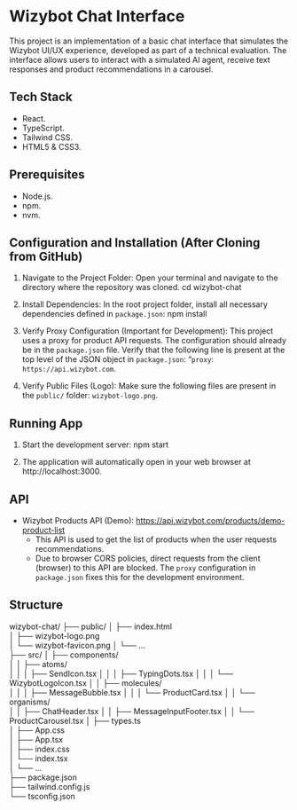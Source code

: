 Wizybot Chat Interface
======================

This project is an implementation of a basic chat interface that simulates the Wizybot UI/UX experience, developed as part of a technical evaluation. The interface allows users to interact with a simulated AI agent, receive text responses and product recommendations in a carousel.

Tech Stack
----------
* React.
* TypeScript.
* Tailwind CSS.
* HTML5 & CSS3.

Prerequisites
-------------
* Node.js.
* npm.
* nvm.

Configuration and Installation (After Cloning from GitHub)
-----------------------------------------------------------

1. Navigate to the Project Folder:
    Open your terminal and navigate to the directory where the repository was cloned.
    cd wizybot-chat

2. Install Dependencies:
    In the root project folder, install all necessary dependencies defined in `package.json`:
    npm install

3. Verify Proxy Configuration (Important for Development):
    This project uses a proxy for product API requests. The configuration should already be in the `package.json` file.
    Verify that the following line is present at the top level of the JSON object in `package.json`:
    “`proxy`: `https://api.wizybot.com`.

4.  Verify Public Files (Logo):
    Make sure the following files are present in the `public/` folder:
    `wizybot-logo.png`.

Running App
----------------------

1. Start the development server:
    npm start

2.  The application will automatically open in your web browser at http://localhost:3000.

API
-------------
* Wizybot Products API (Demo): https://api.wizybot.com/products/demo-product-list
    * This API is used to get the list of products when the user requests recommendations.
    * Due to browser CORS policies, direct requests from the client (browser) to this API are blocked. The `proxy` configuration in `package.json` fixes this for the development environment.

Structure
-----------------------------------------------------------------
wizybot-chat/
├── public/
│   ├── index.html         
│   ├── wizybot-logo.png   
│   └── wizybot-favicon.png 
│   └── ...                
├── src/
│   ├── components/        
│   │   ├── atoms/         
│   │   │   ├── SendIcon.tsx
│   │   │   ├── TypingDots.tsx
│   │   │   └── WizybotLogoIcon.tsx
│   │   ├── molecules/     
│   │   │   ├── MessageBubble.tsx
│   │   │   └── ProductCard.tsx
│   │   └── organisms/     
│   │       ├── ChatHeader.tsx
│   │       ├── MessageInputFooter.tsx
│   │       └── ProductCarousel.tsx
│   ├── types.ts           
│   ├── App.css            
│   ├── App.tsx            
│   ├── index.css          
│   └── index.tsx          
│   └── ...                
├── package.json          
├── tailwind.config.js     
└── tsconfig.json          
